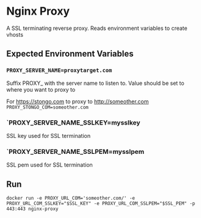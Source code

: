 # Nginx Proxy

A SSL terminating reverse proxy. Reads environment variables to create vhosts

## Expected Environment Variables

### `PROXY_SERVER_NAME=proxytarget.com`

Suffix PROXY_ with the server name to listen to. Value should be set to where you want to proxy to

For https://stongo.com to proxy to http://someother.com `PROXY_STONGO_COM=someother.com`

### `PROXY_SERVER_NAME_SSLKEY=mysslkey

SSL key used for SSL termination

### `PROXY_SERVER_NAME_SSLPEM=mysslpem

SSL pem used for SSL termination

## Run

`docker run -e PROXY_URL_COM='someother.com/' -e PROXY_URL_COM_SSLKEY="$SSL_KEY" -e PROXY_URL_COM_SSLPEM="$SSL_PEM" -p 443:443 nginx-proxy`